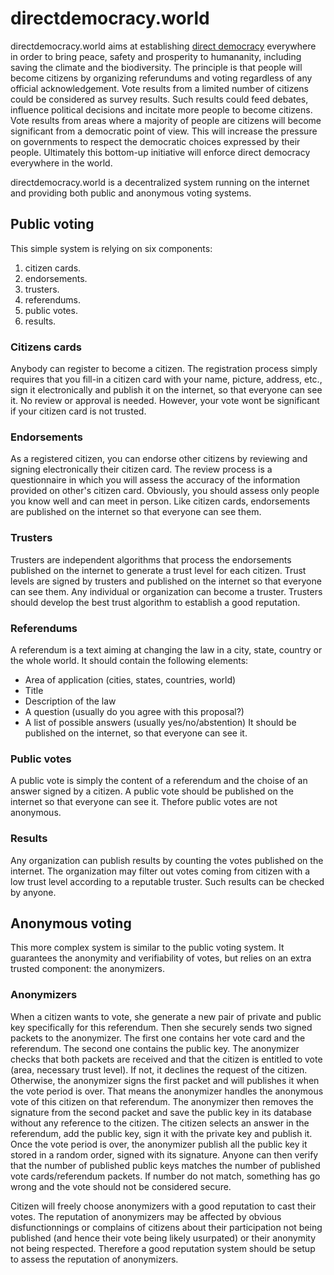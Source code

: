 # directdemocracy.world

directdemocracy.world aims at establishing [direct democracy](https://en.wikipedia.org/wiki/Direct_democracy) everywhere in order to bring peace, safety and prosperity to humananity, including saving the climate and the biodiversity.
The principle is that people will become citizens by organizing referundums and voting regardless of any official acknowledgement.
Vote results from a limited number of citizens could be considered as survey results.
Such results could feed debates, influence political decisions and incitate more people to become citizens.
Vote results from areas where a majority of people are citizens will become significant from a democratic point of view.
This will increase the pressure on governments to respect the democratic choices expressed by their people.
Ultimately this bottom-up initiative will enforce direct democracy everywhere in the world.

directdemocracy.world is a decentralized system running on the internet and providing both public and anonymous voting systems.

## Public voting

This simple system is relying on six components:

1. citizen cards.
2. endorsements.
3. trusters.
4. referendums.
5. public votes.
6. results.

### Citizens cards

Anybody can register to become a citizen.
The registration process simply requires that you fill-in a citizen card with your name, picture, address, etc., sign it electronically and publish it on the internet, so that everyone can see it.
No review or approval is needed.
However, your vote wont be significant if your citizen card is not trusted.

### Endorsements

As a registered citizen, you can endorse other citizens by reviewing and signing electronically their citizen card.
The review process is a questionnaire in which you will assess the accuracy of the information provided on other's citizen card.
Obviously, you should assess only people you know well and can meet in person.
Like citizen cards, endorsements are published on the internet so that everyone can see them.

### Trusters

Trusters are independent algorithms that process the endorsements published on the internet to generate a trust level for each citizen. Trust levels are signed by trusters and published on the internet so that everyone can see them.
Any individual or organization can become a truster.
Trusters should develop the best trust algorithm to establish a good reputation.

### Referendums

A referendum is a text aiming at changing the law in a city, state, country or the whole world.
It should contain the following elements:
- Area of application (cities, states, countries, world)
- Title
- Description of the law
- A question (usually do you agree with this proposal?)
- A list of possible answers (usually yes/no/abstention)
It should be published on the internet, so that everyone can see it.

### Public votes

A public vote is simply the content of a referendum and the choise of an answer signed by a citizen.
A public vote should be published on the internet so that everyone can see it.
Thefore public votes are not anonymous.

### Results

Any organization can publish results by counting the votes published on the internet.
The organization may filter out votes coming from citizen with a low trust level according to a reputable truster.
Such results can be checked by anyone.

## Anonymous voting

This more complex system is similar to the public voting system.
It guarantees the anonymity and verifiability of votes, but relies on an extra trusted component: the anonymizers.

### Anonymizers

When a citizen wants to vote, she generate a new pair of private and public key specifically for this referendum.
Then she securely sends two signed packets to the anonymizer.
The first one contains her vote card and the referendum.
The second one contains the public key.
The anonymizer checks that both packets are received and that the citizen is entitled to vote (area, necessary trust level).
If not, it declines the request of the citizen.
Otherwise, the anonymizer signs the first packet and will publishes it when the vote period is over.
That means the anonymizer handles the anonymous vote of this citizen on that referendum.
The anonymizer then removes the signature from the second packet and save the public key in its database without any reference to the citizen.
The citizen selects an answer in the referendum, add the public key, sign it with the private key and publish it.
Once the vote period is over, the anonymizer publish all the public key it stored in a random order, signed with its signature.
Anyone can then verify that the number of published public keys matches the number of published vote cards/referendum packets.
If number do not match, something has go wrong and the vote should not be considered secure.

Citizen will freely choose anonymizers with a good reputation to cast their votes.
The reputation of anonymizers may be affected by obvious disfunctionnings or complains of citizens about their participation not being published (and hence their vote being likely usurpated) or their anonymity not being respected.
Therefore a good reputation system should be setup to assess the reputation of anonymizers.


